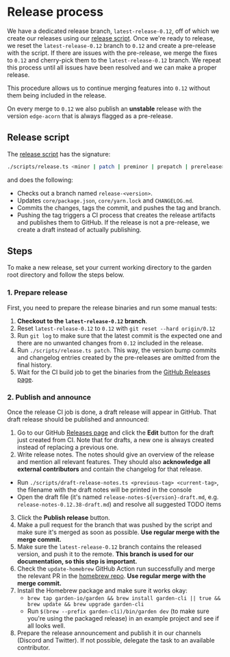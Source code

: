 # Release process

We have a dedicated release branch, `latest-release-0.12`, off of which we create our releases using our [release script](https://github.com/garden-io/garden/blob/0.12/scripts/release.ts). Once we're ready to release, we reset the `latest-release-0.12` branch to `0.12` and create a pre-release with the script. If there are issues with the pre-release, we merge the fixes to `0.12` and cherry-pick them to the `latest-release-0.12` branch. We repeat this process until all issues have been resolved and we can make a proper release.

This procedure allows us to continue merging features into `0.12` without them being included in the release.

On every merge to `0.12` we also publish an **unstable** release with the version `edge-acorn` that is always flagged as a pre-release.

## Release script

The [release script](https://github.com/garden-io/garden/blob/0.12/scripts/release.ts) has the signature:

```sh
./scripts/release.ts <minor | patch | preminor | prepatch | prerelease> [--force] [--dry-run]
```

and does the following:

- Checks out a branch named `release-<version>`.
- Updates `core/package.json`, `core/yarn.lock` and `CHANGELOG.md`.
- Commits the changes, tags the commit, and pushes the tag and branch.
- Pushing the tag triggers a CI process that creates the release artifacts and publishes them to GitHub. If the release is not a pre-release, we create a draft instead of actually publishing.

## Steps

To make a new release, set your current working directory to the garden root directory and follow the steps below.

### 1. Prepare release

First, you need to prepare the release binaries and run some manual tests:

1. **Checkout to the `latest-release-0.12` branch**.
2. Reset `latest-release-0.12` to `0.12` with `git reset --hard origin/0.12`
3. Run `git log` to make sure that the latest commit is the expected one and there are no unwanted changes from `0.12` included in the release.
4. Run `./scripts/release.ts patch`. This way, the version bump commits and changelog entries created by the pre-releases are omitted from the final history.
5. Wait for the CI build job to get the binaries from the [GitHub Releases page](https://github.com/garden-io/garden/releases).

### 2. Publish and announce

Once the release CI job is done, a draft release will appear in GitHub. That draft release should be published and announced:

1. Go to our GitHub [Releases page](https://github.com/garden-io/garden/releases) and click the **Edit** button for the draft just created from CI. Note that for drafts, a new one is always created instead of replacing a previous one.
2. Write release notes. The notes should give an overview of the release and mention all relevant features. They should also **acknowledge all external contributors** and contain the changelog for that release.
  - Run `./scripts/draft-release-notes.ts <previous-tag> <current-tag>`, the filename with the draft notes will be printed in the console
  - Open the draft file (it's named `release-notes-${version}-draft.md`, e.g. `release-notes-0.12.38-draft.md`) and resolve all suggested TODO items
3. Click the **Publish release** button.
4. Make a pull request for the branch that was pushed by the script and make sure it's merged as soon as possible. **Use regular merge with the merge commit.**
5. Make sure the `latest-release-0.12` branch contains the released version, and push it to the remote. **This branch is used for our documentation, so this step is important.**
6. Check the `update-homebrew` GitHub Action run successfully and merge the relevant PR in the [homebrew repo](https://github.com/garden-io/homebrew-garden/pulls). **Use regular merge with the merge commit.**
7. Install the Homebrew package and make sure it works okay:
    - `brew tap garden-io/garden && brew install garden-cli || true && brew update && brew upgrade garden-cli`
    - Run `$(brew --prefix garden-cli)/bin/garden dev` (to make sure you're using the packaged release) in an example project and see if all looks well.
8. Prepare the release announcement and publish it in our channels (Discord and Twitter). If not possible, delegate the task to an available contributor.
